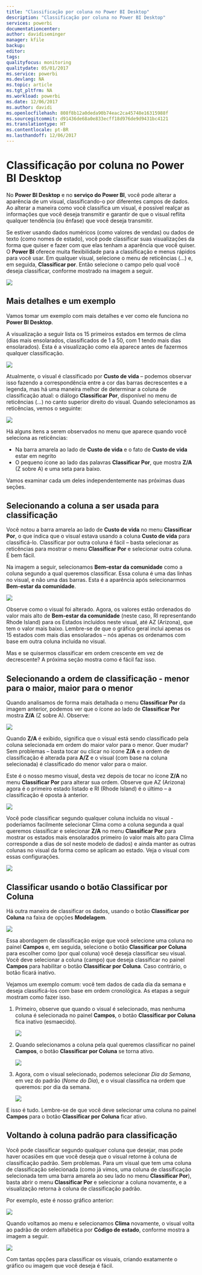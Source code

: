 ```yaml
---
title: "Classificação por coluna no Power BI Desktop"
description: "Classificação por coluna no Power BI Desktop"
services: powerbi
documentationcenter: 
author: davidiseminger
manager: kfile
backup: 
editor: 
tags: 
qualityfocus: monitoring
qualitydate: 05/01/2017
ms.service: powerbi
ms.devlang: NA
ms.topic: article
ms.tgt_pltfrm: NA
ms.workload: powerbi
ms.date: 12/06/2017
ms.author: davidi
ms.openlocfilehash: 808f8b12a0deda90b74eac2ca45748e16315988f
ms.sourcegitcommit: d91436de68a0e833ecff18d976de9d9431bc4121
ms.translationtype: HT
ms.contentlocale: pt-BR
ms.lasthandoff: 12/06/2017
---
```

# <a name="sort-by-column-in-power-bi-desktop"></a>Classificação por coluna no Power BI Desktop
No **Power BI Desktop** e no **serviço do Power BI**, você pode alterar a aparência de um visual, classificando-o por diferentes campos de dados. Ao alterar a maneira como você classifica um visual, é possível realçar as informações que você deseja transmitir e garantir de que o visual reflita qualquer tendência (ou ênfase) que você deseja transmitir.

Se estiver usando dados numéricos (como valores de vendas) ou dados de texto (como nomes de estado), você pode classificar suas visualizações da forma que quiser e fazer com que elas tenham a aparência que você quiser.  O **Power BI** oferece muita flexibilidade para a classificação e menus rápidos para você usar. Em qualquer visual, selecione o menu de reticências (...) e, em seguida, **Classificar por**. Então selecione o campo pelo qual você deseja classificar, conforme mostrado na imagem a seguir.

![](media/desktop-sort-by-column/sortbycolumn_2.png)

## <a name="more-depth-and-an-example"></a>Mais detalhes e um exemplo
Vamos tomar um exemplo com mais detalhes e ver como ele funciona no **Power BI Desktop**.

A visualização a seguir lista os 15 primeiros estados em termos de clima (dias mais ensolarados, classificados de 1 a 50, com 1 tendo mais dias ensolarados). Esta é a visualização como ela aparece antes de fazermos qualquer classificação.

![](media/desktop-sort-by-column/sortbycolumn_1.png)

Atualmente, o visual é classificado por **Custo de vida** – podemos observar isso fazendo a correspondência entre a cor das barras decrescentes e a legenda, mas há uma maneira melhor de determinar a coluna de classificação atual: o diálogo **Classificar Por**, disponível no menu de reticências (...) no canto superior direito do visual. Quando selecionamos as reticências, vemos o seguinte:

![](media/desktop-sort-by-column/sortbycolumn_2.png)

Há alguns itens a serem observados no menu que aparece quando você seleciona as reticências:

* Na barra amarela ao lado de **Custo de vida** e o fato de **Custo de vida** estar em negrito
* O pequeno ícone ao lado das palavras **Classificar Por**, que mostra **Z/A** (Z sobre A) e uma seta para baixo.

Vamos examinar cada um deles independentemente nas próximas duas seções.

## <a name="selecting-which-column-to-use-for-sorting"></a>Selecionando a coluna a ser usada para classificação
Você notou a barra amarela ao lado de **Custo de vida** no menu **Classificar Por**, o que indica que o visual estava usando a coluna **Custo de vida** para classificá-lo. Classificar por outra coluna é fácil – basta selecionar as reticências para mostrar o menu **Classificar Por** e selecionar outra coluna. É bem fácil.

Na imagem a seguir, selecionamos **Bem-estar da comunidade** como a coluna segundo a qual queremos classificar. Essa coluna é uma das linhas no visual, e não uma das barras. Esta é a aparência após selecionarmos **Bem-estar da comunidade**.

![](media/desktop-sort-by-column/sortbycolumn_3.png)

Observe como o visual foi alterado. Agora, os valores estão ordenados do valor mais alto de **Bem-estar da comunidade** (neste caso, RI representando Rhode Island) para os Estados incluídos neste visual, até AZ (Arizona), que tem o valor mais baixo. Lembre-se de que o gráfico geral inclui apenas os 15 estados com mais dias ensolarados – nós apenas os ordenamos com base em outra coluna incluída no visual.

Mas e se quisermos classificar em ordem crescente em vez de decrescente? A próxima seção mostra como é fácil faz isso.

## <a name="selecting-the-sort-order---smallest-to-largest-largest-to-smallest"></a>Selecionando a ordem de classificação - menor para o maior, maior para o menor
Quando analisamos de forma mais detalhada o menu **Classificar Por** da imagem anterior, podemos ver que o ícone ao lado de **Classificar Por** mostra **Z/A** (Z sobre A). Observe:

![](media/desktop-sort-by-column/sortbycolumn_4.png)

Quando **Z/A** é exibido, significa que o visual está sendo classificado pela coluna selecionada em ordem do maior valor para o menor. Quer mudar? Sem problemas – basta tocar ou clicar no ícone **Z/A** e a ordem de classificação é alterada para **A/Z** e o visual (com base na coluna selecionada) é classificado do menor valor para o maior.

Este é o nosso mesmo visual, desta vez depois de tocar no ícone **Z/A** no menu **Classificar Por** para alterar sua ordem. Observe que AZ (Arizona) agora é o primeiro estado listado e RI (Rhode Island) é o último – a classificação é oposta à anterior.

![](media/desktop-sort-by-column/sortbycolumn_5.png)

Você pode classificar segundo qualquer coluna incluída no visual - poderíamos facilmente selecionar Clima como a coluna segunda a qual queremos classificar e selecionar **Z/A** no menu **Classificar Por** para mostrar os estados mais ensolarados primeiro (o valor mais alto para Clima corresponde a dias de sol neste modelo de dados) e ainda manter as outras colunas no visual da forma como se aplicam ao estado. Veja o visual com essas configurações.

![](media/desktop-sort-by-column/sortbycolumn_6.png)

## <a name="sort-using-the-sort-by-column-button"></a>Classificar usando o botão Classificar por Coluna
Há outra maneira de classificar os dados, usando o botão **Classificar por Coluna** na faixa de opções **Modelagem**.

![](media/desktop-sort-by-column/sortbycolumn_8.png)

Essa abordagem de classificação exige que você selecione uma coluna no painel **Campos** e, em seguida, selecione o botão **Classificar por Coluna** para escolher como (por qual coluna) você deseja classificar seu visual. Você deve selecionar a coluna (campo) que deseja classificar no painel **Campos** para habilitar o botão **Classificar por Coluna**. Caso contrário, o botão ficará inativo.

Vejamos um exemplo comum: você tem dados de cada dia da semana e deseja classificá-los com base em ordem cronológica. As etapas a seguir mostram como fazer isso.

1. Primeiro, observe que quando o visual é selecionado, mas nenhuma coluna é selecionada no painel **Campos**, o botão **Classificar por Coluna** fica inativo (esmaecido).
   
   ![](media/desktop-sort-by-column/sortbycolumn_9a.png)
2. Quando selecionamos a coluna pela qual queremos classificar no painel **Campos**, o botão **Classificar por Coluna** se torna ativo.
   
   ![](media/desktop-sort-by-column/sortbycolumn_10.png)
3. Agora, com o visual selecionado, podemos selecionar *Dia da Semana*, em vez do padrão (*Nome do Dia*), e o visual classifica na ordem que queremos: por dia da semana.
   
   ![](media/desktop-sort-by-column/sortbycolumn_11.png)

E isso é tudo. Lembre-se de que você deve selecionar uma coluna no painel **Campos** para o botão **Classificar por Coluna** ficar ativo.

## <a name="getting-back-to-default-column-for-sorting"></a>Voltando à coluna padrão para classificação
Você pode classificar segundo qualquer coluna que desejar, mas pode haver ocasiões em que você deseja que o visual retorne à coluna de classificação padrão. Sem problemas. Para um visual que tem uma coluna de classificação selecionada (como já vimos, uma coluna de classificação selecionada tem uma barra amarela ao seu lado no menu **Classificar Por**), basta abrir o menu **Classificar Por** e selecionar a coluna novamente, e a visualização retorna à coluna de classificação padrão.

Por exemplo, este é nosso gráfico anterior:

![](media/desktop-sort-by-column/sortbycolumn_6.png)

Quando voltamos ao menu e selecionamos **Clima** novamente, o visual volta ao padrão de ordem alfabética por **Código de estado**, conforme mostra a imagem a seguir.

![](media/desktop-sort-by-column/sortbycolumn_7.png)

Com tantas opções para classificar os visuais, criando exatamente o gráfico ou imagem que você deseja é fácil.

